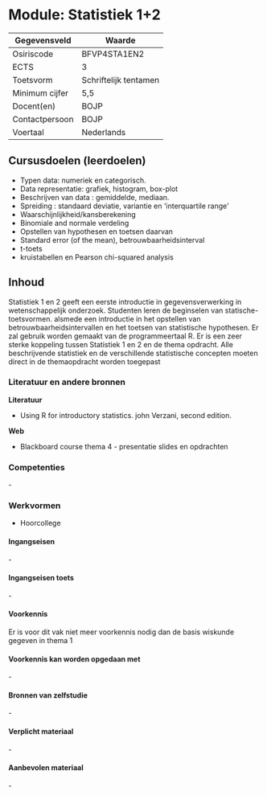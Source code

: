 # Module: Statistiek 1+2

| Gegevensveld  | Waarde |
| ------------- | ------------- |
| Osiriscode  | BFVP4STA1EN2  |
| ECTS  | 3 |
| Toetsvorm  | Schriftelijk tentamen |
| Minimum cijfer  | 5,5 |
| Docent(en)  | BOJP |
| Contactpersoon  | BOJP |
| Voertaal  | Nederlands |

## Cursusdoelen (leerdoelen)

- Typen data: numeriek en categorisch.
- Data representatie: grafiek, histogram, box-plot
- Beschrijven van data : gemiddelde, mediaan.
- Spreiding : standaard deviatie, variantie en 'interquartile range'
- Waarschijnlijkheid/kansberekening
- Binomiale and normale verdeling
- Opstellen van hypothesen en toetsen daarvan
- Standard error (of the mean), betrouwbaarheidsinterval
- t-toets
- kruistabellen en Pearson chi-squared analysis

## Inhoud

Statistiek 1 en 2 geeft een eerste introductie in gegevensverwerking in wetenschappelijk onderzoek. Studenten leren de beginselen van statische-toetsvormen. alsmede een introductie in het opstellen van betrouwbaarheidsintervallen en het toetsen van statistische hypothesen. Er zal gebruik worden gemaakt van de programmeertaal R. Er is een zeer sterke koppeling tussen Statistiek 1 en 2 en de thema opdracht. Alle beschrijvende statistiek en de verschillende statistische concepten moeten direct in de themaopdracht worden toegepast


### Literatuur en andere bronnen

**Literatuur**  
- Using R for introductory statistics. john Verzani, second edition.

**Web**
- Blackboard course thema 4 - presentatie slides en opdrachten

### Competenties
\-

### Werkvormen  
- Hoorcollege

#### Ingangseisen 
\- 

#### Ingangseisen toets
\- 

#### Voorkennis
Er is voor dit vak niet meer voorkennis nodig dan de basis wiskunde gegeven in thema 1

#### Voorkennis kan worden opgedaan met
\-

#### Bronnen van zelfstudie
\-

#### Verplicht materiaal
\-

#### Aanbevolen materiaal
\-

